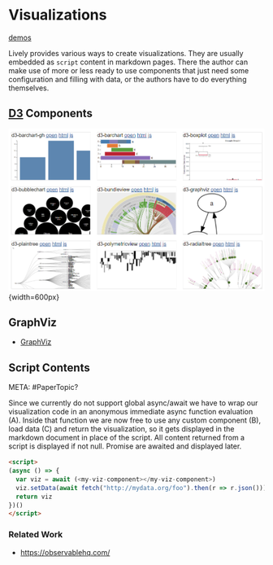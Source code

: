 # Visualizations

[demos](../../demos/visualizations/index.md)

Lively provides various ways to create visualizations. They are usually embedded as `script` content in markdown pages. There the author can make use of more or less ready to use components that just need some configuration and filling with data, or the authors have to do everything themselves.

## [D3](../../src/components/d3/index.md) Components
![](media/visualizations.png){width=600px}



## GraphViz

- [GraphViz](edit://src/components/d3/graphviz-dot.js)


## Script Contents

META: #PaperTopic?

Since we currently do not support global async/await we have to wrap our visualization code in an anonymous immediate async function evaluation  (A). Inside that function we are now free to use any custom component (B), load data (C) and return the visualization, so it gets displayed in the markdown document in place of the script. All content returned from a script is displayed if not null. Promise are awaited and displayed later. 

```markdown
<script>
(async () => {                                                           // (A)
  var viz = await (<my-viz-component></my-viz-component>)                // (B)
  viz.setData(await fetch("http://mydata.org/foo").then(r => r.json()))  // (C)
  return viz                                                             // (D)
})()
</script>
```

### Related Work

- <https://observablehq.com/>